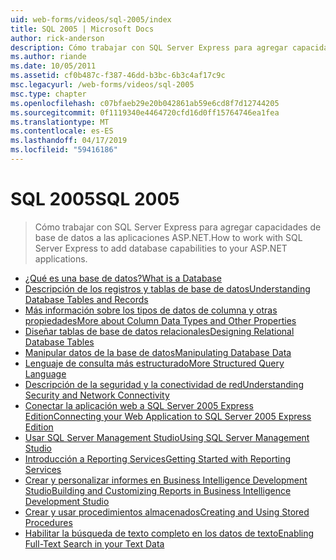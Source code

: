 ```yaml
---
uid: web-forms/videos/sql-2005/index
title: SQL 2005 | Microsoft Docs
author: rick-anderson
description: Cómo trabajar con SQL Server Express para agregar capacidades de base de datos a las aplicaciones ASP.NET.
ms.author: riande
ms.date: 10/05/2011
ms.assetid: cf0b487c-f387-46dd-b3bc-6b3c4af17c9c
msc.legacyurl: /web-forms/videos/sql-2005
msc.type: chapter
ms.openlocfilehash: c07bfaeb29e20b042861ab59e6cd8f7d12744205
ms.sourcegitcommit: 0f1119340e4464720cfd16d0ff15764746ea1fea
ms.translationtype: MT
ms.contentlocale: es-ES
ms.lasthandoff: 04/17/2019
ms.locfileid: "59416186"
---
```

# <a name="sql-2005"></a><span data-ttu-id="f18bd-103">SQL 2005</span><span class="sxs-lookup"><span data-stu-id="f18bd-103">SQL 2005</span></span>

> <span data-ttu-id="f18bd-104">Cómo trabajar con SQL Server Express para agregar capacidades de base de datos a las aplicaciones ASP.NET.</span><span class="sxs-lookup"><span data-stu-id="f18bd-104">How to work with SQL Server Express to add database capabilities to your ASP.NET applications.</span></span>


- [<span data-ttu-id="f18bd-105">¿Qué es una base de datos?</span><span class="sxs-lookup"><span data-stu-id="f18bd-105">What is a Database</span></span>](what-is-a-database.md)
- [<span data-ttu-id="f18bd-106">Descripción de los registros y tablas de base de datos</span><span class="sxs-lookup"><span data-stu-id="f18bd-106">Understanding Database Tables and Records</span></span>](understanding-database-tables-and-records.md)
- [<span data-ttu-id="f18bd-107">Más información sobre los tipos de datos de columna y otras propiedades</span><span class="sxs-lookup"><span data-stu-id="f18bd-107">More about Column Data Types and Other Properties</span></span>](more-about-column-data-types-and-other-properties.md)
- [<span data-ttu-id="f18bd-108">Diseñar tablas de base de datos relacionales</span><span class="sxs-lookup"><span data-stu-id="f18bd-108">Designing Relational Database Tables</span></span>](designing-relational-database-tables.md)
- [<span data-ttu-id="f18bd-109">Manipular datos de la base de datos</span><span class="sxs-lookup"><span data-stu-id="f18bd-109">Manipulating Database Data</span></span>](manipulating-database-data.md)
- [<span data-ttu-id="f18bd-110">Lenguaje de consulta más estructurado</span><span class="sxs-lookup"><span data-stu-id="f18bd-110">More Structured Query Language</span></span>](more-structured-query-language.md)
- [<span data-ttu-id="f18bd-111">Descripción de la seguridad y la conectividad de red</span><span class="sxs-lookup"><span data-stu-id="f18bd-111">Understanding Security and Network Connectivity</span></span>](understanding-security-and-network-connectivity.md)
- [<span data-ttu-id="f18bd-112">Conectar la aplicación web a SQL Server 2005 Express Edition</span><span class="sxs-lookup"><span data-stu-id="f18bd-112">Connecting your Web Application to SQL Server 2005 Express Edition</span></span>](connecting-your-web-application-to-sql-server-2005-express-edition.md)
- [<span data-ttu-id="f18bd-113">Usar SQL Server Management Studio</span><span class="sxs-lookup"><span data-stu-id="f18bd-113">Using SQL Server Management Studio</span></span>](using-sql-server-management-studio.md)
- [<span data-ttu-id="f18bd-114">Introducción a Reporting Services</span><span class="sxs-lookup"><span data-stu-id="f18bd-114">Getting Started with Reporting Services</span></span>](getting-started-with-reporting-services.md)
- [<span data-ttu-id="f18bd-115">Crear y personalizar informes en Business Intelligence Development Studio</span><span class="sxs-lookup"><span data-stu-id="f18bd-115">Building and Customizing Reports in Business Intelligence Development Studio</span></span>](building-and-customizing-reports-in-business-intelligence-development-studio.md)
- [<span data-ttu-id="f18bd-116">Crear y usar procedimientos almacenados</span><span class="sxs-lookup"><span data-stu-id="f18bd-116">Creating and Using Stored Procedures</span></span>](creating-and-using-stored-procedures.md)
- [<span data-ttu-id="f18bd-117">Habilitar la búsqueda de texto completo en los datos de texto</span><span class="sxs-lookup"><span data-stu-id="f18bd-117">Enabling Full-Text Search in your Text Data</span></span>](enabling-full-text-search-in-your-text-data.md)
